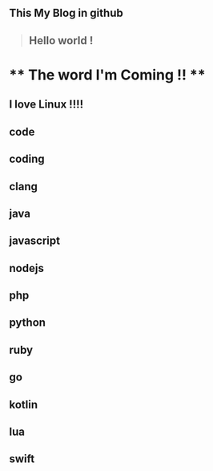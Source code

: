 This My Blog in github
-----------------------

 > ## Hello world !  

  # **  The word I'm Coming !! **

   I love  Linux !!!!
-----------------------
  code    
-----------------------
  coding   
-----------------------
  clang  
-----------------------
  java   
-----------------------
  javascript  
-----------------------
  nodejs  
-----------------------
  php  
-----------------------
  python  
-----------------------
  ruby
-----------------------
  go  
-----------------------
  kotlin  
-----------------------
  lua   
-----------------------
  swift   
-----------------------
